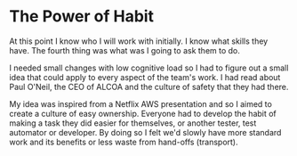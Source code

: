 # The Power of Habit

At this point I know who I will work with initially. I know what skills they have. The fourth thing was what was I going to ask them to do.

I needed small changes with low cognitive load so I had to figure out a small idea that could apply to every aspect of the team's work. I had read about Paul O'Neil, the CEO of ALCOA and the culture of safety that they had there. 

My idea was inspired from a Netflix AWS presentation and so I aimed to create a culture of easy ownership. Everyone had to develop the habit of making a task they did easier for themselves, or another tester, test automator or developer. By doing so I felt we'd slowly have more standard work and its benefits or less waste from hand-offs (transport).